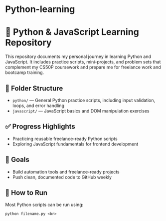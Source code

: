# Python-learning
# 🧠 Python & JavaScript Learning Repository <br>

This repository documents my personal journey in learning Python and JavaScript. It includes practice scripts, mini-projects, and problem sets that complement my CS50P coursework and prepare me for freelance work and bootcamp training.<br>

## 📁 Folder Structure<br>

- `python/` — General Python practice scripts, including input validation, loops, and error handling<br>
- `javascript/` — JavaScript basics and DOM manipulation exercises<br>

## ✅ Progress Highlights<br>

- Practicing reusable freelance-ready Python scripts<br>
- Exploring JavaScript fundamentals for frontend development<br>

## 🚀 Goals<br>

- Build automation tools and freelance-ready projects<br>
- Push clean, documented code to GitHub weekly<br>

## 📌 How to Run<br>

Most Python scripts can be run using:<br>
```bash<br>
python filename.py <br>
